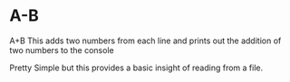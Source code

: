 # A-B
A+B
This adds two numbers from each line and prints out the addition of two numbers to the console

Pretty Simple but this provides a basic insight of reading from a file.
